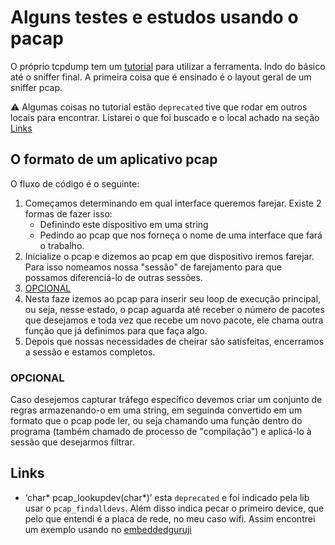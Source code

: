 # Alguns testes e estudos usando o pacap
O próprio tcpdump tem um [tutorial](https://www.tcpdump.org/pcap.html) para utilizar a ferramenta. 
Indo do básico até o sniffer final. A primeira coisa que é ensinado é o layout geral de um sniffer pcap.

:warning: Algumas coisas no tutorial estão `deprecated` tive que rodar em outros locais para encontrar.
Listarei o que foi buscado e o local achado na seção [Links](#links) 

## O formato de um aplicativo pcap
O fluxo de código é o seguinte:
1. Começamos determinando em qual interface queremos farejar. Existe 2 formas de fazer isso:
    * Definindo este dispositivo em uma string 
    * Pedindo ao pcap que nos forneça o nome de uma interface que fará o trabalho.
2. Inicialize o pcap e dizemos ao pcap em que dispositivo iremos farejar.
Para isso nomeamos nossa "sessão" de farejamento para que possamos diferenciá-lo de outras sessões.
3. [OPCIONAL](#opcional)
4. Nesta faze izemos ao pcap para inserir seu loop de execução principal, ou seja, nesse estado, o pcap aguarda até receber o 
número de pacotes que desejamos e toda vez que recebe um novo pacote, ele chama outra função que já definimos para que faça algo. 
5. Depois que nossas necessidades de cheirar são satisfeitas, encerramos a sessão e estamos completos.

### <a name="opcional"></a> OPCIONAL
Caso desejemos capturar tráfego específico devemos criar um conjunto de regras armazenando-o em uma string, em seguinda
convertido em um formato que o pcap pode ler, ou seja chamando uma função dentro do programa (também chamado de processo 
de "compilação") e aplicá-lo à sessão que desejarmos filtrar.

## <a name="links"></a>Links
* ‘char* pcap_lookupdev(char*)’ esta `deprecated` e foi indicado pela lib usar o 
`pcap_findalldevs`. Além disso indica pecar o primeiro device, que pelo que entendi
é a placa de rede, no meu caso wifi.
Assim encontrei um exemplo usando no [embeddedguruji](https://embeddedguruji.blogspot.com/2014/01/pcapfindalldevs-example.html)
